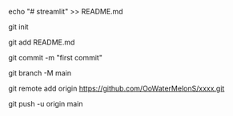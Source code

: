 echo "# streamlit" >> README.md

git init

git add README.md

git commit -m "first commit"

git branch -M main

git remote add origin https://github.com/OoWaterMelonS/xxxx.git

git push -u origin main

